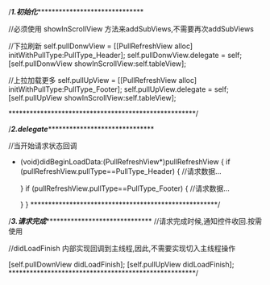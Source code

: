 /*************1.初始化*******************************************

 //必须使用 showInScrollView 方法来addSubViews,不需要再次addSubViews

 //下拉刷新
 self.pullDonwView = [[PullRefreshView alloc] initWithPullType:PullType_Header];
 self.pullDonwView.delegate = self;
 [self.pullDonwView showInScrollView:self.tableView];

 //上拉加载更多
 self.pullUpView = [[PullRefreshView alloc] initWithPullType:PullType_Footer];
 self.pullUpView.delegate = self;
 [self.pullUpView showInScrollView:self.tableView];

 *****************************************************/




/*************2.delegate*******************************************

 //当开始请求状态回调

 - (void)didBeginLoadData:(PullRefreshView*)pullRefreshView
 {
    if (pullRefreshView.pullType==PullType_Header)
    {
        //请求数据...

    }
    if (pullRefreshView.pullType==PullType_Footer)
    {
        //请求数据...

    }
 }
 *****************************************************/

 
 
/*************3.请求完成*******************************************
 //请求完成时候,通知控件收回.按需使用

 //didLoadFinish 内部实现回调到主线程,因此,不需要实现切入主线程操作
 
 [self.pullDownView didLoadFinish];
 [self.pullUpView didLoadFinish];
 *****************************************************/


